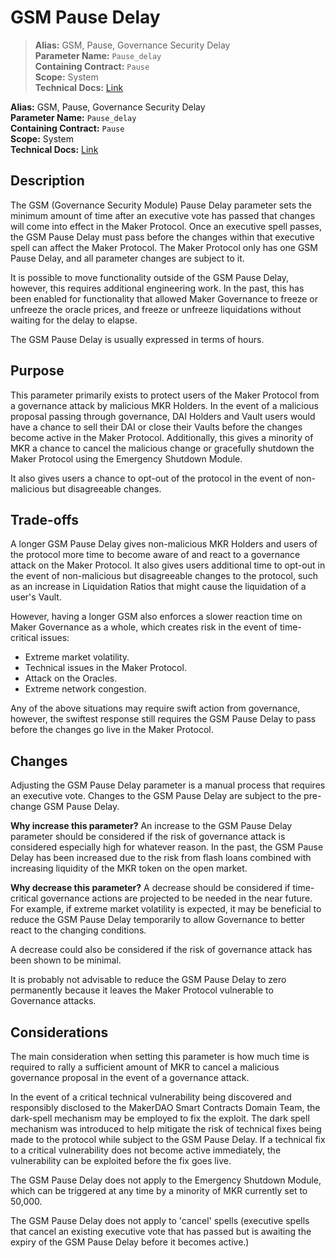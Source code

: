 # GSM Pause Delay

>**Alias:** GSM, Pause, Governance Security Delay  
>**Parameter Name:** `Pause_delay`  
>**Containing Contract:** `Pause`  
>**Scope:** System  
>**Technical Docs:** [Link](https://docs.makerdao.com/smart-contract-modules/governance-module/pause-detailed-documentation)

**Alias:** GSM, Pause, Governance Security Delay  
**Parameter Name:** `Pause_delay`  
**Containing Contract:** `Pause`  
**Scope:** System  
**Technical Docs:** [Link](https://docs.makerdao.com/smart-contract-modules/governance-module/pause-detailed-documentation)
## Description

The GSM \(Governance Security Module\) Pause Delay parameter sets the minimum amount of time after an executive vote has passed that changes will come into effect in the Maker Protocol. Once an executive spell passes, the GSM Pause Delay must pass before the changes within that executive spell can affect the Maker Protocol. The Maker Protocol only has one GSM Pause Delay, and all parameter changes are subject to it.

It is possible to move functionality outside of the GSM Pause Delay, however, this requires additional engineering work. In the past, this has been enabled for functionality that allowed Maker Governance to freeze or unfreeze the oracle prices, and freeze or unfreeze liquidations without waiting for the delay to elapse.

The GSM Pause Delay is usually expressed in terms of hours.

## Purpose

This parameter primarily exists to protect users of the Maker Protocol from a governance attack by malicious MKR Holders. In the event of a malicious proposal passing through governance, DAI Holders and Vault users would have a chance to sell their DAI or close their Vaults before the changes become active in the Maker Protocol. Additionally, this gives a minority of MKR a chance to cancel the malicious change or gracefully shutdown the Maker Protocol using the Emergency Shutdown Module.

It also gives users a chance to opt-out of the protocol in the event of non-malicious but disagreeable changes.

## Trade-offs

A longer GSM Pause Delay gives non-malicious MKR Holders and users of the protocol more time to become aware of and react to a governance attack on the Maker Protocol. It also gives users additional time to opt-out in the event of non-malicious but disagreeable changes to the protocol, such as an increase in Liquidation Ratios that might cause the liquidation of a user's Vault.

However, having a longer GSM also enforces a slower reaction time on Maker Governance as a whole, which creates risk in the event of time-critical issues:

* Extreme market volatility.
* Technical issues in the Maker Protocol.
* Attack on the Oracles.
* Extreme network congestion.

Any of the above situations may require swift action from governance, however, the swiftest response still requires the GSM Pause Delay to pass before the changes go live in the Maker Protocol.

## Changes

Adjusting the GSM Pause Delay parameter is a manual process that requires an executive vote. Changes to the GSM Pause Delay are subject to the pre-change GSM Pause Delay.

**Why increase this parameter?** An increase to the GSM Pause Delay parameter should be considered if the risk of governance attack is considered especially high for whatever reason. In the past, the GSM Pause Delay has been increased due to the risk from flash loans combined with increasing liquidity of the MKR token on the open market.

**Why decrease this parameter?** A decrease should be considered if time-critical governance actions are projected to be needed in the near future. For example, if extreme market volatility is expected, it may be beneficial to reduce the GSM Pause Delay temporarily to allow Governance to better react to the changing conditions.

A decrease could also be considered if the risk of governance attack has been shown to be minimal.

It is probably not advisable to reduce the GSM Pause Delay to zero permanently because it leaves the Maker Protocol vulnerable to Governance attacks.

## Considerations

The main consideration when setting this parameter is how much time is required to rally a sufficient amount of MKR to cancel a malicious governance proposal in the event of a governance attack.

In the event of a critical technical vulnerability being discovered and responsibly disclosed to the MakerDAO Smart Contracts Domain Team, the dark-spell mechanism may be employed to fix the exploit. The dark spell mechanism was introduced to help mitigate the risk of technical fixes being made to the protocol while subject to the GSM Pause Delay. If a technical fix to a critical vulnerability does not become active immediately, the vulnerability can be exploited before the fix goes live.

The GSM Pause Delay does not apply to the Emergency Shutdown Module, which can be triggered at any time by a minority of MKR currently set to 50,000.

The GSM Pause Delay does not apply to 'cancel' spells \(executive spells that cancel an existing executive vote that has passed but is awaiting the expiry of the GSM Pause Delay before it becomes active.\)

